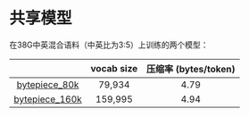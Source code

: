 # 共享模型

在38G中英混合语料（中英比为3:5）上训练的两个模型：

|  | vocab size | 压缩率 (bytes/token) |
| :----: | :----: | :----: |
| [bytepiece_80k](https://github.com/bojone/bytepiece/blob/main/models/bytepiece_80k.zip) | 79,934 | 4.79 |
| [bytepiece_160k](https://github.com/bojone/bytepiece/blob/main/models/bytepiece_160k.zip) | 159,995 | 4.94 |
